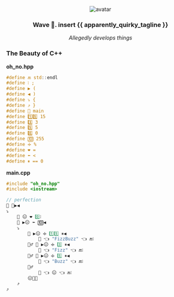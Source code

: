 <div align="center">

![avatar](https://images.weserv.nl/?url=avatars.githubusercontent.com/u/15652018?v=4&h=300&w=300&fit=cover&mask=circle&maxage=7d)


### Wave 👋. insert {{ apparently_quirky_tagline }}
    
</div>

<div align="center">


_Allegedly develops things_    
    
</div>

### The Beauty of C++

**oh_no.hpp**
```cpp
#define 🔚 std::endl  
#define ❕ ;  
#define ▶ (  
#define ◀ )  
#define ⤵ {  
#define ⤴ }  
#define 🤍 main  
#define 1️⃣5️⃣ 15  
#define 3️⃣ 3  
#define 5️⃣ 5  
#define 0️⃣ 0  
#define 🔟 255  
#define ➗ %  
#define ❤ =
#define ⬅ <
#define ⏸ == 0
```
**main.cpp**
```cpp
#include "oh_no.hpp"
#include <iostream>

// perfection
🔢 🤍▶◀
⤵
    🔢 😑 ❤ 0️⃣❕
    🔄 ▶😑 ⬅ 🔟◀
    ⤵
        🤔 ▶😑 ➗ 1️⃣5️⃣ ⏸◀
            📢 👈 "FizzBuzz" 👈 🔚❕
        🤷‍♂️ 🤔 ▶😑 ➗ 3️⃣ ⏸◀
            📢 👈 "Fizz" 👈 🔚❕
        🤷‍♂️ 🤔 ▶😑 ➗ 5️⃣ ⏸◀
            📢 👈 "Buzz" 👈 🔚❕
        🤷‍♂️
            📢 👈 😑 👈 🔚❕
        😑🔼❕
    ⤴
⤴
```






